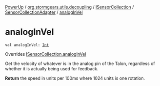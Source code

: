 [PowerUp](../../../index.md) / [org.stormgears.utils.decoupling](../../index.md) / [ISensorCollection](../index.md) / [SensorCollectionAdapter](index.md) / [analogInVel](./analog-in-vel.md)

# analogInVel

`val analogInVel: `[`Int`](https://kotlinlang.org/api/latest/jvm/stdlib/kotlin/-int/index.html)

Overrides [ISensorCollection.analogInVel](../analog-in-vel.md)

Get the velocity of whatever is in the analog pin of the Talon, regardless of
whether it is actually being used for feedback.

**Return**
the speed in units per 100ms where 1024 units is one rotation.

